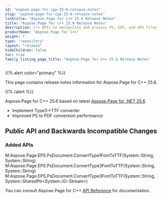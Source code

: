 ```yaml
---
id: "aspose-page-for-cpp-25-6-release-notes"
slug: "aspose-page-for-cpp-25-6-release-notes"
linktitle: "Aspose.Page for C++ 25.6 Release Notes"
title: "Aspose.Page for C++ 25.6 Release Notes"
description: C++ APIs to manipulate and process PS, EPS, and XPS files. This page contains new Aspose.Page for C++ features, enhancement, and bug fixes in 2025, version 25.6.
productName: "Aspose.Page for C++"
weight: 7
type: "repository"
layout: "release"
hideChildren: false
toc: true
family_listing_page_title: "Aspose.Page for C++ 25.6 Release Notes"
---
```


{{% alert color="primary" %}}

This page contains release notes information for Aspose.Page for C++ 25.6.

{{% /alert %}}

Aspose.Page for C++ 25.6 based on latest [Aspose.Page for .NET 25.6](https://releases.aspose.com/page/net/release-notes/2025/aspose-page-for-net-25-6-release-notes/).

- Implement Type3->TTF converter
- Improved PS to PDF conversion performance

## **Public API and Backwards Incompatible Changes**
 ### **Added APIs**
M:Aspose.Page.EPS.PsDocument.ConvertType1FontToTTF(System::String, System::String)
M:Aspose.Page.EPS.PsDocument.ConvertType3FontToTTF(System::String, System::String)
M:Aspose.Page.EPS.PsDocument.ConvertType3FontToTTF(System::String, System::SharedPtr&lt;System::IO::Stream&gt;)




You can consult Aspose.Page for C++ [API Reference](https://apireference.aspose.com/cpp/page/) for documentation.

